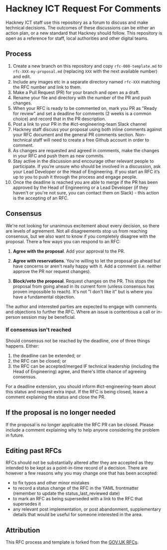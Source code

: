 # Hackney ICT Request For Comments

Hackney ICT staff use this repository as a forum to discuss and make technical decisions. The outcomes of these discussions can be either an action plan, or a new standard that Hackney should follow. This repository is open as a reference for staff, local authorities and other digital teams.

## Process

1. Create a new branch on this repository and copy `rfc-000-template.md` to `rfc-XXX-my-proposal.md` (replacing `XXX` with the next available number) and edit.
2. Include any images etc in a separate directory named `rfc-XXX` matching the RFC number and link to them.
3. Make a Pull Request (PR) for your branch and open as a draft.
4. Rename your file and directory with the number of the PR and push changes.
5. When your RFC is ready to be commented on, mark you PR as "Ready for review" and set a deadline for comments (2 weeks is a common choice) and record that in the PR description.
6. Post a link to your PR in the #ict-engineering-team Slack channel
7. Hackney staff discuss your proposal using both inline comments against your RFC document and the general PR comments section. Non-technical staff will need to create a free Github account in order to comment.
8. As changes are requested and agreed in comments, make the changes in your RFC and push them as new commits.
9. Stay active in the discussion and encourage other relevant people to participate. If you’re unsure who should be involved in a discussion, ask your Lead Developer or the Head of Engineering. If you start an RFC it’s up to you to push it through the process and engage people.
10. Once the deadline is reached you are able to merge if the PR has been approved by the Head of Engineering or a Lead Developer (if they haven't or you're not sure, you can contact them on Slack) - this action is the accepting of an RFC.

## Consensus

We're not looking for unanimous excitement about every decision, so there are levels of agreement. Not all disagreements stop us from reaching consensus, but we also want to know if you completely disagree with the proposal. There a few ways you can respond to an RFC:

1. **Agree with the proposal**. Add your approval to the PR.

2. **Agree with reservations**. You're willing to let the proposal go ahead but have concerns or aren't really happy with it. Add a comment (i.e. neither approve the PR nor request changes).

3. **Block/veto the proposal**. Request changes on the PR. This stops the proposal from going ahead in its current form (unless consensus has proven impossible to reach). It's not "I don't like it" but is where you have a fundamental objection.

The author and interested parties are expected to engage with comments and objections to further the RFC. Where an issue is contentious a call or in-person session may be beneficial.

### If consensus isn't reached

Should consensus not be reached by the deadline, one of three things happens. Either:

1. the deadline can be extended; or
2. the RFC can be closed; or
3. the RFC can be accepted/merged IF technical leadership (including the Head of Engineering) agree, and there's little chance of agreeing consensus.

For a deadline extension, you should inform #ict-engineering-team about this status and request extra input. If the RFC is being closed, leave a comment explaining the status and close the PR.

## If the proposal is no longer needed

If the proposal is no longer applicable the RFC PR can be closed. Please include a comment explaining why to help anyone considering the problem in future.

## Editing past RFCs

RFCs should not be substantially altered after they are accepted as they intended to be kept as a point-in-time record of a decision. There are however a few reasons why you may change one that has been accepted:

- to fix typos and other minor mistakes
- to record a status change of the RFC in the YAML frontmatter (remember to update the status_last_reviewed date)
- to mark an RFC as being superseded with a link to the RFC that supersedes it
- any relevant post implementation, or post abandonment, supplementary details that would be useful for someone interested in the area.

## Attribution

This RFC process and template is forked from the [GOV.UK RFCs](https://github.com/alphagov/govuk-rfcs).
